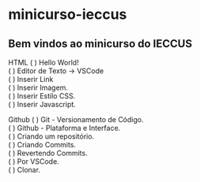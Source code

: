 # minicurso-ieccus

## Bem vindos ao minicurso do IECCUS

HTML
  ( ) Hello World!  
  ( ) Editor de Texto -> VSCode  
  ( ) Inserir Link  
  ( ) Inserir Imagem.  
  ( ) Inserir Estilo CSS.  
  ( ) Inserir Javascript.  

Github
  ( ) Git - Versionamento de Código.  
  ( ) Github - Plataforma e Interface.  
  ( ) Criando um repositório.  
  ( ) Criando Commits.  
  ( ) Revertendo Commits.  
  ( ) Por VSCode.  
  ( ) Clonar.  
